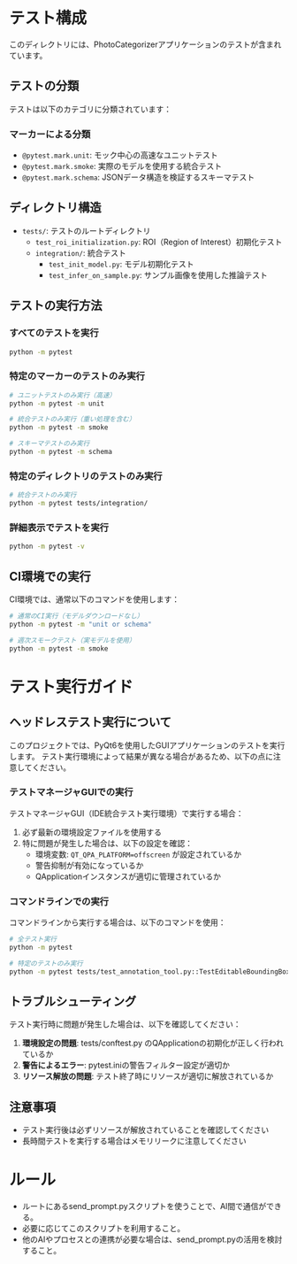 # テスト構成

このディレクトリには、PhotoCategorizerアプリケーションのテストが含まれています。

## テストの分類

テストは以下のカテゴリに分類されています：

### マーカーによる分類

- `@pytest.mark.unit`: モック中心の高速なユニットテスト
- `@pytest.mark.smoke`: 実際のモデルを使用する統合テスト
- `@pytest.mark.schema`: JSONデータ構造を検証するスキーマテスト

## ディレクトリ構造

- `tests/`: テストのルートディレクトリ
  - `test_roi_initialization.py`: ROI（Region of Interest）初期化テスト
  - `integration/`: 統合テスト
    - `test_init_model.py`: モデル初期化テスト
    - `test_infer_on_sample.py`: サンプル画像を使用した推論テスト

## テストの実行方法

### すべてのテストを実行

```bash
python -m pytest
```

### 特定のマーカーのテストのみ実行

```bash
# ユニットテストのみ実行（高速）
python -m pytest -m unit

# 統合テストのみ実行（重い処理を含む）
python -m pytest -m smoke

# スキーマテストのみ実行
python -m pytest -m schema
```

### 特定のディレクトリのテストのみ実行

```bash
# 統合テストのみ実行
python -m pytest tests/integration/
```

### 詳細表示でテストを実行

```bash
python -m pytest -v
```

## CI環境での実行

CI環境では、通常以下のコマンドを使用します：

```bash
# 通常のCI実行（モデルダウンロードなし）
python -m pytest -m "unit or schema"

# 週次スモークテスト（実モデルを使用）
python -m pytest -m smoke
```

# テスト実行ガイド

## ヘッドレステスト実行について

このプロジェクトでは、PyQt6を使用したGUIアプリケーションのテストを実行します。
テスト実行環境によって結果が異なる場合があるため、以下の点に注意してください。

### テストマネージャGUIでの実行

テストマネージャGUI（IDE統合テスト実行環境）で実行する場合：

1. 必ず最新の環境設定ファイルを使用する
2. 特に問題が発生した場合は、以下の設定を確認：
   - 環境変数: `QT_QPA_PLATFORM=offscreen` が設定されているか
   - 警告抑制が有効になっているか
   - QApplicationインスタンスが適切に管理されているか

### コマンドラインでの実行

コマンドラインから実行する場合は、以下のコマンドを使用：

```bash
# 全テスト実行
python -m pytest

# 特定のテストのみ実行
python -m pytest tests/test_annotation_tool.py::TestEditableBoundingBox::test_initial_state
```

## トラブルシューティング

テスト実行時に問題が発生した場合は、以下を確認してください：

1. **環境設定の問題**: tests/conftest.py のQApplicationの初期化が正しく行われているか
2. **警告によるエラー**: pytest.iniの警告フィルター設定が適切か
3. **リソース解放の問題**: テスト終了時にリソースが適切に解放されているか

## 注意事項

- テスト実行後は必ずリソースが解放されていることを確認してください
- 長時間テストを実行する場合はメモリリークに注意してください

# ルール

- ルートにあるsend_prompt.pyスクリプトを使うことで、AI間で通信ができる。
- 必要に応じてこのスクリプトを利用すること。
- 他のAIやプロセスとの連携が必要な場合は、send_prompt.pyの活用を検討すること。